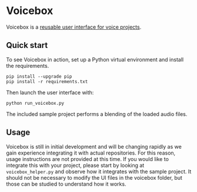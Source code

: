 # Voicebox
Voicebox is a [reusable user interface for voice projects](https://www.patreon.com/posts/voicebox-user-60016586).

## Quick start
To see Voicebox in action, set up a Python virtual environment and install the requirements.
```
pip install --upgrade pip
pip install -r requirements.txt
```

Then launch the user interface with:
```
python run_voicebox.py
```

The included sample project performs a blending of the loaded audio files.

## Usage
Voicebox is still in initial development and will be changing rapidly as we gain experience integrating it with actual repositories. For this reason, usage instructions are not provided at this time. If you would like to integrate this with your project, please start by looking at `voicebox_helper.py` and observe how it integrates with the sample project. It should not be necessary to modify the UI files in the voicebox folder, but those can be studied to understand how it works.
